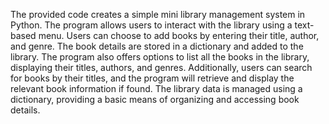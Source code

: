 The provided code creates a simple mini library management system in Python.
The program allows users to interact with the library using a text-based menu. 
Users can choose to add books by entering their title, author, and genre. 
The book details are stored in a dictionary and added to the library. 
The program also offers options to list all the books in the library, displaying their titles, authors, and genres. 
Additionally, users can search for books by their titles, and the program will retrieve and display the relevant book information if found. 
The library data is managed using a dictionary, providing a basic means of organizing and accessing book details.
